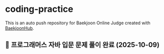 # coding-practice
This is an auto push repository for Baekjoon Online Judge created with [BaekjoonHub](https://github.com/BaekjoonHub/BaekjoonHub).

## 🎉 프로그래머스 자바 입문 문제 풀이 완료 (2025-10-09)
